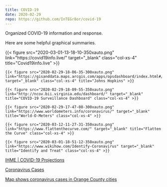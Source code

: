 ```yaml
---
title: COVID-19
date: 2020-02-29
repo: https://github.com/InTEGr8or/covid-19
---
```


Organized COVID-19 information and response.

Here are some helpful graphical summaries.

<div class="row col-xs-12">
    {{< figure src="2020-03-01-13-18-10-350xauto.png" link="https://covid19info.live/" target="_blank" class="col-xs-4" title="Covid19info.live" >}}

    {{< figure src="2020-02-29-18-06-35-300xauto.png" link="https://gisanddata.maps.arcgis.com/apps/opsdashboard/index.html#/bda7594740fd40299423467b48e9ecf6" target="_blank" class="col-xs-4" title="Johns Hopkins" >}}

    {{< figure src="2020-02-29-18-09-55-350xauto.png" link="http://ncov.bii.virginia.edu/dashboard/" target="_blank" title="COVID-19 Surveillance Dashboard" class="col-xs-4" >}}

    {{< figure src="2020-02-29-17-47-08-300xauto.png" link="https://www.worldometers.info/coronavirus/" target="_blank" title="World-O-Meters" class="col-xs-4" >}}

    {{< figure src="2020-03-12-11-27-31-350xauto.png" link="https://www.flattenthecurve.com/" target="_blank" title="Flatten the Curve" class="col-xs-4" >}}

    {{< figure src="2020-03-01-18-51-12-350xauto.png" link="https://www.wikihow.com/Identify-Coronavirus" target="_blank" title="Identify and Treat" class="col-xs-4" >}}

</div>

[IHME | COVID-19 Projections](https://covid19.healthdata.org/projections)

[Coronavirus Cases](https://data.nbcstations.com/national/2020/coronavirus/animated-map/)

[Map shows coronavirus cases in Orange County cities](https://www.ocregister.com/2020/03/27/map-shows-coronavirus-cases-in-orange-county-cities/)
